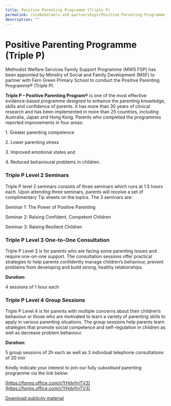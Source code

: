 ```yaml
---
title: Positive Parenting Programme (Triple P)
permalink: /stakeholders-and-partnerships/Positive-Parenting-Programme-TripleP/
description: ""
---
```


# Positive Parenting Programme (Triple P)


Methodist Welfare Services Family Support Programme (MWS FSP) has been appointed by Ministry of Social and Family Development (MSF) to partner with Fern Green Primary School to conduct the Positive Parenting Programme® (Triple P).

 
<b>Triple P – Positive Parenting Program®</b> is one of the most effective evidence-based programme designed to enhance the parenting knowledge, skills and confidence of parents. It has more than 30 years of clinical research and has been implemented in more than 25 countries, including Australia, Japan and Hong Kong. Parents who completed the programmes reported improvements in four areas:

1\. Greater parenting competence 

2\. Lower parenting stress

3\. Improved emotional states and 

4\. Reduced behavioural problems in children.


### Triple P Level 2 Seminars

Triple P level 2 seminars consists of three seminars which runs at 1.5 hours each. Upon attending three seminars, parents will receive a set of complimentary Tip sheets on the topics. The 3 seminars are:

Seminar 1: The Power of Positive Parenting

Seminar 2: Raising Confident, Competent Children

Seminar 3: Raising Resilient Children

### Triple P Level 3 One-to-One Consultation

Triple P Level 3 is for parents who are facing some parenting issues and require one-on-one support. The consultation sessions offer practical strategies to help parents confidently manage children’s behaviour, prevent problems from developing and build strong, healthy relationships.  
  

<b>Duration:</b>

4 sessions of 1 hour each 

### Triple P Level 4 Group Sessions

Triple P Level 4 is for parents with multiple concerns about their children’s behaviour or those who are motivated to learn a variety of parenting skills to apply in various parenting situations. The group sessions help parents learn strategies that promote social competence and self-regulation in children as well as decrease problem behaviour.

<b>Duration:</b>

5 group sessions of 2h each as well as 3 individual telephone consultations of 20 min

Kindly indicate your interest to join our fully <i>subsidised</i> parenting programme via the link below: 

[https://forms.office.com/r/YHdyfnjTV3](https://forms.office.com/r/YHdyfnjTV3)

[Download publicity material](/files/Partnerships/Triple%20P/General%20Triple%20P%20Infographic%20with%20Interest%20Form%20(For%20Parents).pdf)

